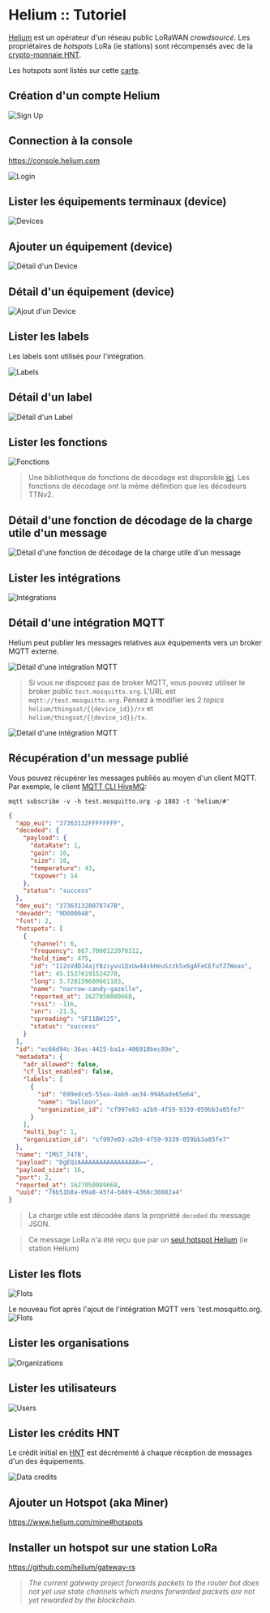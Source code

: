 # Helium :: Tutoriel

[Helium](https://en.wikipedia.org/wiki/Helium_Systems) est un opérateur d'un réseau public LoRaWAN _crowdsourcé_. Les propriétaires de _hotspots_ LoRa (ie stations) sont récompensés avec de la [crypto-monnaie HNT](https://coinmarketcap.com/currencies/helium/).

Les hotspots sont listés sur cette [carte](https://explorer.helium.com/hotspots).

## Création d'un compte Helium

![Sign Up](signup.png)

## Connection à la console

https://console.helium.com

![Login](login.png)

## Lister les équipements terminaux (device)

![Devices](devices.png)

## Ajouter un équipement (device)

![Détail d'un Device](devices-detail.png)

## Détail d'un équipement (device)

![Ajout d'un Device](devices-add.png)

## Lister les labels

Les labels sont utilisés pour l'intégration.

![Labels](labels.png)

## Détail d'un label

![Détail d'un Label](labels-detail.png)

## Lister les fonctions

![Fonctions](functions.png)

> Une bibliothèque de fonctions de décodage est disponible [ici](https://github.com/helium/console-decoders). Les fonctions de décodage ont la même définition que les décodeurs TTNv2.

## Détail d'une fonction de décodage de la charge utile d'un message

![Détail d'une fonction de décodage de la charge utile d'un message](functions-detail.png)

## Lister les intégrations

![Intégrations](integrations.png)

## Détail d'une intégration MQTT

Helium peut publier les messages relatives aux équipements vers un broker MQTT externe.

![Détail d'une intégration MQTT](integrations-mqtt.png)

> Si vous ne disposez pas de broker MQTT, vous pouvez utiliser le broker public `test.mosquitto.org`. L'URL est  `mqtt://test.mosquitto.org`. Pensez à modifier les 2 _topics_ `helium/thingsat/{{device_id}}/rx` et `helium/thingsat/{{device_id}}/tx`.

![Détail d'une intégration MQTT](integrations-mqtt-add.png)

## Récupération d'un message publié

Vous pouvez récupérer les messages publiés au moyen d'un client MQTT. Par exemple, le client [MQTT CLI HiveMQ](https://hivemq.github.io/mqtt-cli/docs/subscribe.html):

```console
mqtt subscribe -v -h test.mosquitto.org -p 1883 -t 'helium/#'
```


```json
{
  "app_eui": "37363132FFFFFFFF",
  "decoded": {
    "payload": {
      "dataRate": 1,
      "gain": 16,
      "size": 16,
      "temperature": 43,
      "txpower": 14
    },
    "status": "success"
  },
  "dev_eui": "373631320078747B",
  "devaddr": "9D000048",
  "fcnt": 2,
  "hotspots": [
    {
      "channel": 6,
      "frequency": 867.7000122070312,
      "hold_time": 475,
      "id": "112sVdDJ4ajY8ziyvu1QxUw44skHeuSzzk5x6gAFeCEfufZ7Weao",
      "lat": 45.15376191524278,
      "long": 5.728159689661103,
      "name": "narrow-candy-gazelle",
      "reported_at": 1627050089668,
      "rssi": -116,
      "snr": -21.5,
      "spreading": "SF11BW125",
      "status": "success"
    }
  ],
  "id": "ec66d94c-36ac-4425-ba1a-406910bec89e",
  "metadata": {
    "adr_allowed": false,
    "cf_list_enabled": false,
    "labels": [
      {
        "id": "699edce5-55ea-4ab9-ae34-9946ade65e64",
        "name": "balloon",
        "organization_id": "cf997e03-a2b9-4f59-9339-059bb3a85fe7"
      }
    ],
    "multi_buy": 1,
    "organization_id": "cf997e03-a2b9-4f59-9339-059bb3a85fe7"
  },
  "name": "IMST_747B",
  "payload": "DgEQzAAAAAAAAAAAAAAAAA==",
  "payload_size": 16,
  "port": 2,
  "reported_at": 1627050089668,
  "uuid": "76b51b8a-09a8-45f4-b889-4368c30882a4"
}
```

> La charge utile est décodée dans la propriété `decoded` du message JSON.

> Ce message LoRa n'a été reçu que par un [seul hotspot Helium](https://explorer.helium.com/hotspots/112sVdDJ4ajY8ziyvu1QxUw44skHeuSzzk5x6gAFeCEfufZ7Weao) (ie station Helium)

## Lister les flots

![Flots](flows.png)


Le nouveau flot après l'ajout de l'intégration MQTT vers `test.mosquitto.org.
![Flots](flows-2.png)

## Lister les organisations

![Organizations](organizations.png)

## Lister les utilisateurs

![Users](users.png)

## Lister les crédits HNT

Le crédit initial en [HNT](https://coinmarketcap.com/currencies/helium/) est décrémenté à chaque réception de messages d'un des équipements.

![Data credits](datacredits.png)

## Ajouter un Hotspot (aka Miner)

https://www.helium.com/mine#hotspots


## Installer un hotspot sur une station LoRa

https://github.com/helium/gateway-rs

> _The current gateway project forwards packets to the router but does not yet use state channels which means forwarded packets are not yet rewarded by the blockchain_.
